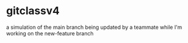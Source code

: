 # gitclassv4
 a simulation of the main branch being updated by a teammate while I'm working on the new-feature branch
